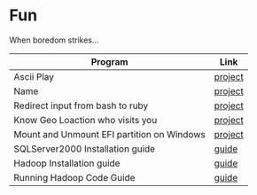 # Fun

When boredom strikes...


Program | Link
-- | --
Ascii Play | [project](https://github.com/bhupendpatil/Fun/tree/master/ASCII%20Play)
Name | [project](https://github.com/bhupendpatil/Fun/tree/master/Name)
Redirect input from bash to ruby | [project](https://github.com/bhupendpatil/Fun/tree/master/Redirect%20input%20from%20bash%20to%20ruby)
Know Geo Loaction who visits you | [project](https://github.com/bhupendpatil/Fun/tree/master/GeoLoaction)
Mount and Unmount EFI partition on Windows | [project](https://github.com/bhupendpatil/Fun/tree/master/MountUmountEFI)
SQLServer2000 Installation guide | [guide](https://github.com/bhupendpatil/Fun/tree/master/SQLServer2000Installation)
Hadoop Installation guide | [guide](https://github.com/bhupendpatil/Fun/tree/master/HadoopInstallation)
Running Hadoop Code Guide | [guide](https://github.com/bhupendpatil/Fun/edit/master/RunHadoopCode/README.md)
